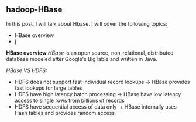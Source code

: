 ## hadoop-HBase

In this post, I will talk about Hbase. I will cover the following topics:  
- HBase overview
- j

**HBase overview**
_HBase_ is an open source, non-relational, distributed database modeled after Google's BigTable and written in Java.

_HBase VS HDFS:_   
- HDFS does not support fast individual record lookups -> HBase provides fast lookups for large tables
- HDFS have high latency batch processing -> HBase have low latency access to single rows from billions of records
- HDFS have sequential access of data only -> HBase internally uses Hash tables and provides random access

